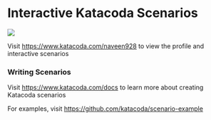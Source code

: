 # Interactive Katacoda Scenarios

[![](http://shields.katacoda.com/katacoda/naveen928/count.svg)](https://www.katacoda.com/naveen928 "Get your profile on Katacoda.com")

Visit https://www.katacoda.com/naveen928 to view the profile and interactive scenarios

### Writing Scenarios
Visit https://www.katacoda.com/docs to learn more about creating Katacoda scenarios

For examples, visit https://github.com/katacoda/scenario-example
